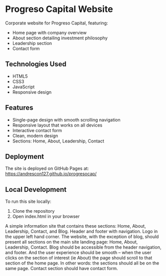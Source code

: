 # Progreso Capital Website

Corporate website for Progreso Capital, featuring:
- Home page with company overview
- About section detailing investment philosophy
- Leadership section
- Contact form

## Technologies Used
- HTML5
- CSS3
- JavaScript
- Responsive design

## Features
- Single-page design with smooth scrolling navigation
- Responsive layout that works on all devices
- Interactive contact form
- Clean, modern design
- Sections: Home, About, Leadership, Contact

## Deployment
The site is deployed on GitHub Pages at: https://andrescon127.github.io/progresocap/

## Local Development
To run this site locally:
1. Clone the repository
2. Open index.html in your browser

A simple information site that contains these sections: Home, About, Leadership, Contact, and Blog.
Header and footer with navigation. 
Logo in the upper left hand corner. 
The website, with the exception of blog, should present all sections on the main site landing page: Home, About, Leadership, Contact. 
Blog should be accessible from the header navigation, and footer. 
And the user experience should be smooth – when the user clicks on the section of interest (ie About) the page should scroll to that section of the home page. In other words: the sections should all be on the same page. 
Contact section should have contact form. 
